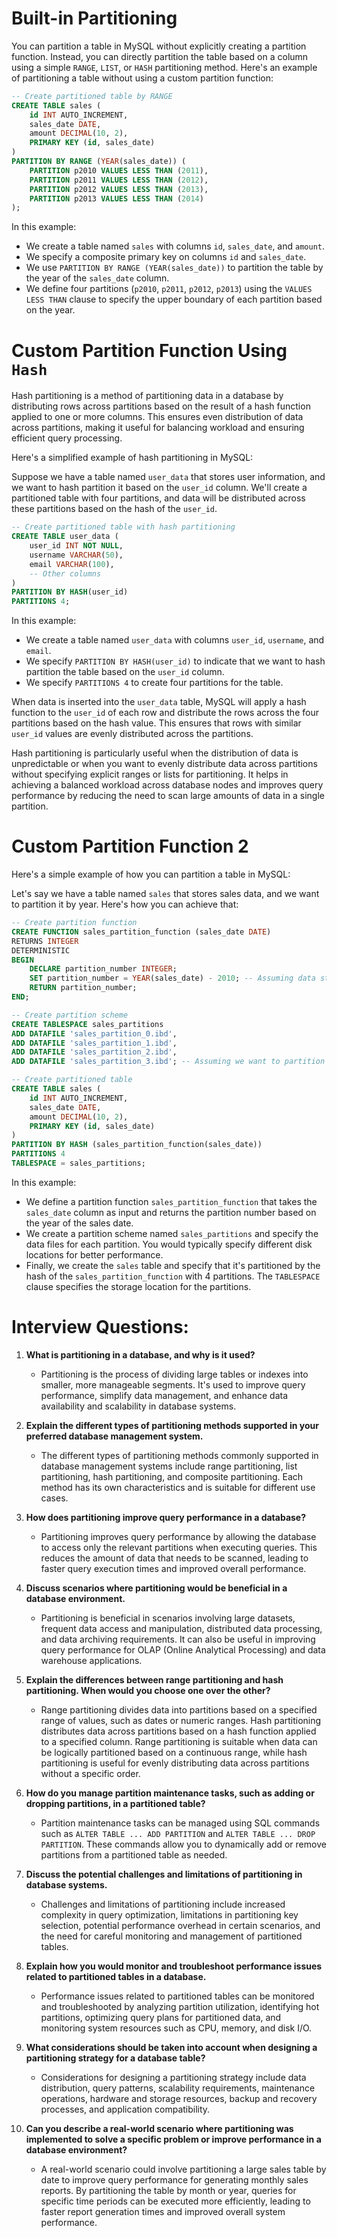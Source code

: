 # Built-in Partitioning

You can partition a table in MySQL without explicitly creating a partition function. Instead, you can directly partition the table based on a column using a simple `RANGE`, `LIST`, or `HASH` partitioning method. Here's an example of partitioning a table without using a custom partition function:

```sql
-- Create partitioned table by RANGE
CREATE TABLE sales (
    id INT AUTO_INCREMENT,
    sales_date DATE,
    amount DECIMAL(10, 2),
    PRIMARY KEY (id, sales_date)
)
PARTITION BY RANGE (YEAR(sales_date)) (
    PARTITION p2010 VALUES LESS THAN (2011),
    PARTITION p2011 VALUES LESS THAN (2012),
    PARTITION p2012 VALUES LESS THAN (2013),
    PARTITION p2013 VALUES LESS THAN (2014)
);
```

In this example:

- We create a table named `sales` with columns `id`, `sales_date`, and `amount`.
- We specify a composite primary key on columns `id` and `sales_date`.
- We use `PARTITION BY RANGE (YEAR(sales_date))` to partition the table by the year of the `sales_date` column.
- We define four partitions (`p2010`, `p2011`, `p2012`, `p2013`) using the `VALUES LESS THAN` clause to specify the upper boundary of each partition based on the year.

# Custom Partition Function Using `Hash`


Hash partitioning is a method of partitioning data in a database by distributing rows across partitions based on the result of a hash function applied to one or more columns. This ensures even distribution of data across partitions, making it useful for balancing workload and ensuring efficient query processing.

Here's a simplified example of hash partitioning in MySQL:

Suppose we have a table named `user_data` that stores user information, and we want to hash partition it based on the `user_id` column. We'll create a partitioned table with four partitions, and data will be distributed across these partitions based on the hash of the `user_id`.

```sql
-- Create partitioned table with hash partitioning
CREATE TABLE user_data (
    user_id INT NOT NULL,
    username VARCHAR(50),
    email VARCHAR(100),
    -- Other columns
)
PARTITION BY HASH(user_id)
PARTITIONS 4;
```

In this example:

- We create a table named `user_data` with columns `user_id`, `username`, and `email`.
- We specify `PARTITION BY HASH(user_id)` to indicate that we want to hash partition the table based on the `user_id` column.
- We specify `PARTITIONS 4` to create four partitions for the table.

When data is inserted into the `user_data` table, MySQL will apply a hash function to the `user_id` of each row and distribute the rows across the four partitions based on the hash value. This ensures that rows with similar `user_id` values are evenly distributed across the partitions.

Hash partitioning is particularly useful when the distribution of data is unpredictable or when you want to evenly distribute data across partitions without specifying explicit ranges or lists for partitioning. It helps in achieving a balanced workload across database nodes and improves query performance by reducing the need to scan large amounts of data in a single partition.


# Custom Partition Function 2


Here's a simple example of how you can partition a table in MySQL:

Let's say we have a table named `sales` that stores sales data, and we want to partition it by year. Here's how you can achieve that:

```sql
-- Create partition function
CREATE FUNCTION sales_partition_function (sales_date DATE)
RETURNS INTEGER
DETERMINISTIC
BEGIN
    DECLARE partition_number INTEGER;
    SET partition_number = YEAR(sales_date) - 2010; -- Assuming data starts from 2010
    RETURN partition_number;
END;

-- Create partition scheme
CREATE TABLESPACE sales_partitions
ADD DATAFILE 'sales_partition_0.ibd',
ADD DATAFILE 'sales_partition_1.ibd',
ADD DATAFILE 'sales_partition_2.ibd',
ADD DATAFILE 'sales_partition_3.ibd'; -- Assuming we want to partition data for 4 years

-- Create partitioned table
CREATE TABLE sales (
    id INT AUTO_INCREMENT,
    sales_date DATE,
    amount DECIMAL(10, 2),
    PRIMARY KEY (id, sales_date)
)
PARTITION BY HASH (sales_partition_function(sales_date))
PARTITIONS 4
TABLESPACE = sales_partitions;
```

In this example:

- We define a partition function `sales_partition_function` that takes the `sales_date` column as input and returns the partition number based on the year of the sales date.
- We create a partition scheme named `sales_partitions` and specify the data files for each partition. You would typically specify different disk locations for better performance.
- Finally, we create the `sales` table and specify that it's partitioned by the hash of the `sales_partition_function` with 4 partitions. The `TABLESPACE` clause specifies the storage location for the partitions.

# Interview Questions:


1. **What is partitioning in a database, and why is it used?**
   - Partitioning is the process of dividing large tables or indexes into smaller, more manageable segments. It's used to improve query performance, simplify data management, and enhance data availability and scalability in database systems.

2. **Explain the different types of partitioning methods supported in your preferred database management system.**
   - The different types of partitioning methods commonly supported in database management systems include range partitioning, list partitioning, hash partitioning, and composite partitioning. Each method has its own characteristics and is suitable for different use cases.

3. **How does partitioning improve query performance in a database?**
   - Partitioning improves query performance by allowing the database to access only the relevant partitions when executing queries. This reduces the amount of data that needs to be scanned, leading to faster query execution times and improved overall performance.

4. **Discuss scenarios where partitioning would be beneficial in a database environment.**
   - Partitioning is beneficial in scenarios involving large datasets, frequent data access and manipulation, distributed data processing, and data archiving requirements. It can also be useful in improving query performance for OLAP (Online Analytical Processing) and data warehouse applications.

5. **Explain the differences between range partitioning and hash partitioning. When would you choose one over the other?**
   - Range partitioning divides data into partitions based on a specified range of values, such as dates or numeric ranges. Hash partitioning distributes data across partitions based on a hash function applied to a specified column. Range partitioning is suitable when data can be logically partitioned based on a continuous range, while hash partitioning is useful for evenly distributing data across partitions without a specific order.

6. **How do you manage partition maintenance tasks, such as adding or dropping partitions, in a partitioned table?**
   - Partition maintenance tasks can be managed using SQL commands such as `ALTER TABLE ... ADD PARTITION` and `ALTER TABLE ... DROP PARTITION`. These commands allow you to dynamically add or remove partitions from a partitioned table as needed.

7. **Discuss the potential challenges and limitations of partitioning in database systems.**
   - Challenges and limitations of partitioning include increased complexity in query optimization, limitations in partitioning key selection, potential performance overhead in certain scenarios, and the need for careful monitoring and management of partitioned tables.

8. **Explain how you would monitor and troubleshoot performance issues related to partitioned tables in a database.**
   - Performance issues related to partitioned tables can be monitored and troubleshooted by analyzing partition utilization, identifying hot partitions, optimizing query plans for partitioned data, and monitoring system resources such as CPU, memory, and disk I/O.

9. **What considerations should be taken into account when designing a partitioning strategy for a database table?**
   - Considerations for designing a partitioning strategy include data distribution, query patterns, scalability requirements, maintenance operations, hardware and storage resources, backup and recovery processes, and application compatibility.

10. **Can you describe a real-world scenario where partitioning was implemented to solve a specific problem or improve performance in a database environment?**
    - A real-world scenario could involve partitioning a large sales table by date to improve query performance for generating monthly sales reports. By partitioning the table by month or year, queries for specific time periods can be executed more efficiently, leading to faster report generation times and improved overall system performance.